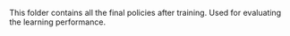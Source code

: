 This folder contains all the final policies after training.
Used for evaluating the learning performance.
